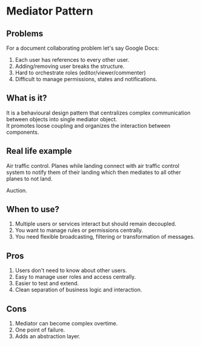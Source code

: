 # Mediator Pattern

## Problems
For a document collaborating problem let's say Google Docs:
1. Each user has references to every other user.
2. Adding/removing user breaks the structure.
3. Hard to orchestrate roles (editor/viewer/commenter)
4. Difficult to manage permissions, states and notifications.

## What is it?
It is a behavioural design pattern that centralizes complex communication between objects into single mediator object.  
It promotes loose coupling and organizes the interaction between components.

## Real life example
Air traffic control. 
Planes while landing connect with air traffic control system to notify them of their landing which then mediates to all other planes to not land.

Auction.

## When to use?
1. Multiple users or services interact but should remain decoupled.
2. You want to manage rules or permissions centrally.
3. You need flexible broadcasting, filtering or transformation of messages.

## Pros
1. Users don't need to know about other users.
2. Easy to manage user roles and access centrally.
3. Easier to test and extend.
4. Clean separation of business logic and interaction.

## Cons
1. Mediator can become complex overtime.
2. One point of failure.
3. Adds an abstraction layer.